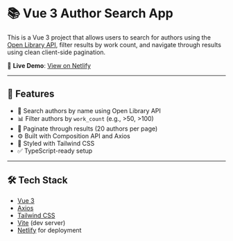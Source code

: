 # 📚 Vue 3 Author Search App

This is a Vue 3 project that allows users to search for authors using the [Open Library API](https://openlibrary.org/developers/api), filter results by work count, and navigate through results using clean client-side pagination.

🔗 **Live Demo**: [View on Netlify](https://app.netlify.com/projects/author-assignment/deploys/)

---

## 🚀 Features

- 🔎 Search authors by name using Open Library API
- 📊 Filter authors by `work_count` (e.g., >50, >100)
- 📄 Paginate through results (20 authors per page)
- ⚙️ Built with Composition API and Axios
- 🎨 Styled with Tailwind CSS
- ✅ TypeScript-ready setup

---

## 🛠️ Tech Stack

- [Vue 3](https://vuejs.org/)
- [Axios](https://axios-http.com/)
- [Tailwind CSS](https://tailwindcss.com/)
- [Vite](https://vitejs.dev/) (dev server)
- [Netlify](https://netlify.com/) for deployment
